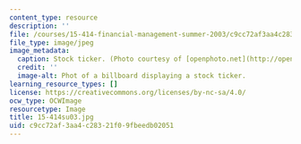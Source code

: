 ```yaml
---
content_type: resource
description: ''
file: /courses/15-414-financial-management-summer-2003/c9cc72af3aa4c28321f09fbeedb02051_15-414su03.jpg
file_type: image/jpeg
image_metadata:
  caption: Stock ticker. (Photo courtesy of [openphoto.net](http://openphoto.net).)
  credit: ''
  image-alt: Phot of a billboard displaying a stock ticker.
learning_resource_types: []
license: https://creativecommons.org/licenses/by-nc-sa/4.0/
ocw_type: OCWImage
resourcetype: Image
title: 15-414su03.jpg
uid: c9cc72af-3aa4-c283-21f0-9fbeedb02051
---
```

